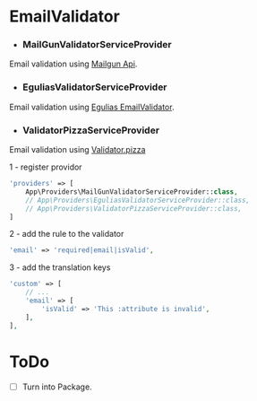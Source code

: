 # EmailValidator
- ### MailGunValidatorServiceProvider
Email validation using [Mailgun Api](http://documentation.mailgun.com/api-email-validation).

- ### EguliasValidatorServiceProvider
Email validation using [Egulias EmailValidator](https://github.com/egulias/EmailValidator).

- ### ValidatorPizzaServiceProvider
Email validation using [Validator.pizza](https://www.validator.pizza)

1 - register providor

```php
'providers' => [
    App\Providers\MailGunValidatorServiceProvider::class,
    // App\Providers\EguliasValidatorServiceProvider::class,
    // App\Providers\ValidatorPizzaServiceProvider::class,
]
```

2 - add the rule to the validator

```php
'email' => 'required|email|isValid',
```

3 - add the translation keys

```php
'custom' => [
    // ...
    'email' => [
        'isValid' => 'This :attribute is invalid',
    ],
],
```

# ToDo

* [ ] Turn into Package.
